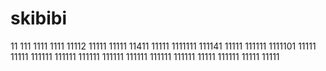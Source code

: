 # skibibi
11
111
1111
1111
11112
11111
11111
11411
11111
1111111
111141
11111
111111
1111101
11111
11111
111111
111111
111111
111111
111111
111111
111111
11111
111111
11111
11111
